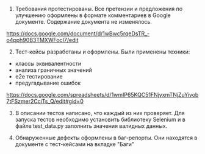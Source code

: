 1. Требования протестированы. Все претензии и предложения по улучшению оформлены в формате комментариев в Google документе. Содержание документа не изменялось. 

https://docs.google.com/document/d/1wBwc5rqeDsTR_-o4pph90B3TMXWFocI7/edit

2. Тест-кейсы разработаны и оформлены. Были применены техники: 
- классы эквивалентности 
- анализа граничных значений 
- e2e тестирование
- предугадывание ошибок

https://docs.google.com/spreadsheets/d/1wmIP65KQC51FNjyxmTNjZuYivob7tFSzmer2CciTs_Q/edit#gid=0

3. В описании тестов написано, что каждый из них проверяет. Для запуска тестов необходимо установить библиотеку Selenium и в файле test_data.py заполнить значения валидных данных. 

4. Обнаруженные дефекты оформлены в баг-репорты. Они находятся в документе с тест-кейсами на вкладке "Баги"
